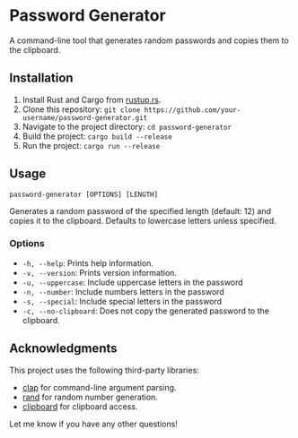 # Password Generator

A command-line tool that generates random passwords and copies them to the clipboard.

## Installation

1. Install Rust and Cargo from [rustup.rs](https://rustup.rs/).
2. Clone this repository: `git clone https://github.com/your-username/password-generator.git`
3. Navigate to the project directory: `cd password-generator`
4. Build the project: `cargo build --release`
5. Run the project: `cargo run --release`

## Usage

```
password-generator [OPTIONS] [LENGTH]
```

Generates a random password of the specified length (default: 12) and copies it to the clipboard.
Defaults to lowercase letters unless specified.

### Options

* `-h, --help`: Prints help information.
* `-v, --version`: Prints version information.
* `-u, --uppercase`: Include uppercase letters in the password 
* `-n, --number`: Include numbers letters in the password 
* `-s, --special`: Include special letters in the password 
* `-c, --no-clipboard`: Does not copy the generated password to the clipboard.

## Acknowledgments

This project uses the following third-party libraries:

* [clap](https://crates.io/crates/clap) for command-line argument parsing.
* [rand](https://crates.io/crates/rand) for random number generation.
* [clipboard](https://crates.io/crates/clipboard) for clipboard access.

Let me know if you have any other questions!
